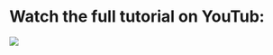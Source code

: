# Watch the full tutorial on YouTub:
<a href="https://www.youtube.com/watch?v=R6VzUQpP2Q4" target="_blank">
  <img src="https://i.ytimg.com/an_webp/R6VzUQpP2Q4/mqdefault_6s.webp?du=3000&sqp=CNr-m7sG&rs=AOn4CLAqW7XbAkMFJXOxv_pzjhQBBARmHg" />
</a>

